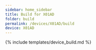 ```yaml
---
sidebar: home_sidebar
title: Build for X01AD
folder: build
permalink: /devices/X01AD/build
device: X01AD
---
```

{% include templates/device_build.md %}
